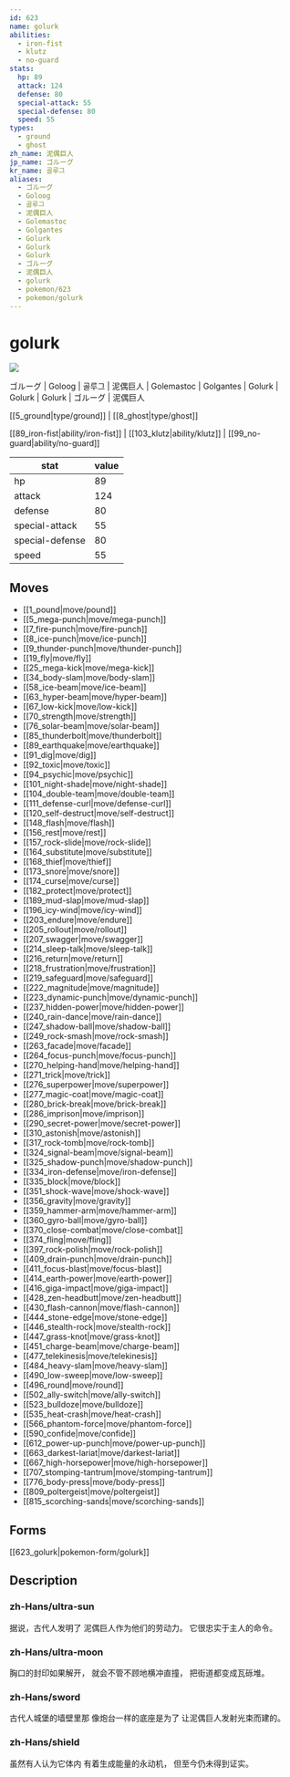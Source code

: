```yaml
---
id: 623
name: golurk
abilities:
  - iron-fist
  - klutz
  - no-guard
stats:
  hp: 89
  attack: 124
  defense: 80
  special-attack: 55
  special-defense: 80
  speed: 55
types:
  - ground
  - ghost
zh_name: 泥偶巨人
jp_name: ゴルーグ
kr_name: 골루그
aliases:
  - ゴルーグ
  - Goloog
  - 골루그
  - 泥偶巨人
  - Golemastoc
  - Golgantes
  - Golurk
  - Golurk
  - Golurk
  - ゴルーグ
  - 泥偶巨人
  - golurk
  - pokemon/623
  - pokemon/golurk
---
```

# golurk

![](https://raw.githubusercontent.com/PokeAPI/sprites/master/sprites/pokemon/623.png)

ゴルーグ | Goloog | 골루그 | 泥偶巨人 | Golemastoc | Golgantes | Golurk | Golurk | Golurk | ゴルーグ | 泥偶巨人

[[5_ground|type/ground]] | [[8_ghost|type/ghost]]

[[89_iron-fist|ability/iron-fist]] | [[103_klutz|ability/klutz]] | [[99_no-guard|ability/no-guard]]

|stat|value|
|---|---|
|hp|89|
|attack|124|
|defense|80|
|special-attack|55|
|special-defense|80|
|speed|55|


## Moves

- [[1_pound|move/pound]]
- [[5_mega-punch|move/mega-punch]]
- [[7_fire-punch|move/fire-punch]]
- [[8_ice-punch|move/ice-punch]]
- [[9_thunder-punch|move/thunder-punch]]
- [[19_fly|move/fly]]
- [[25_mega-kick|move/mega-kick]]
- [[34_body-slam|move/body-slam]]
- [[58_ice-beam|move/ice-beam]]
- [[63_hyper-beam|move/hyper-beam]]
- [[67_low-kick|move/low-kick]]
- [[70_strength|move/strength]]
- [[76_solar-beam|move/solar-beam]]
- [[85_thunderbolt|move/thunderbolt]]
- [[89_earthquake|move/earthquake]]
- [[91_dig|move/dig]]
- [[92_toxic|move/toxic]]
- [[94_psychic|move/psychic]]
- [[101_night-shade|move/night-shade]]
- [[104_double-team|move/double-team]]
- [[111_defense-curl|move/defense-curl]]
- [[120_self-destruct|move/self-destruct]]
- [[148_flash|move/flash]]
- [[156_rest|move/rest]]
- [[157_rock-slide|move/rock-slide]]
- [[164_substitute|move/substitute]]
- [[168_thief|move/thief]]
- [[173_snore|move/snore]]
- [[174_curse|move/curse]]
- [[182_protect|move/protect]]
- [[189_mud-slap|move/mud-slap]]
- [[196_icy-wind|move/icy-wind]]
- [[203_endure|move/endure]]
- [[205_rollout|move/rollout]]
- [[207_swagger|move/swagger]]
- [[214_sleep-talk|move/sleep-talk]]
- [[216_return|move/return]]
- [[218_frustration|move/frustration]]
- [[219_safeguard|move/safeguard]]
- [[222_magnitude|move/magnitude]]
- [[223_dynamic-punch|move/dynamic-punch]]
- [[237_hidden-power|move/hidden-power]]
- [[240_rain-dance|move/rain-dance]]
- [[247_shadow-ball|move/shadow-ball]]
- [[249_rock-smash|move/rock-smash]]
- [[263_facade|move/facade]]
- [[264_focus-punch|move/focus-punch]]
- [[270_helping-hand|move/helping-hand]]
- [[271_trick|move/trick]]
- [[276_superpower|move/superpower]]
- [[277_magic-coat|move/magic-coat]]
- [[280_brick-break|move/brick-break]]
- [[286_imprison|move/imprison]]
- [[290_secret-power|move/secret-power]]
- [[310_astonish|move/astonish]]
- [[317_rock-tomb|move/rock-tomb]]
- [[324_signal-beam|move/signal-beam]]
- [[325_shadow-punch|move/shadow-punch]]
- [[334_iron-defense|move/iron-defense]]
- [[335_block|move/block]]
- [[351_shock-wave|move/shock-wave]]
- [[356_gravity|move/gravity]]
- [[359_hammer-arm|move/hammer-arm]]
- [[360_gyro-ball|move/gyro-ball]]
- [[370_close-combat|move/close-combat]]
- [[374_fling|move/fling]]
- [[397_rock-polish|move/rock-polish]]
- [[409_drain-punch|move/drain-punch]]
- [[411_focus-blast|move/focus-blast]]
- [[414_earth-power|move/earth-power]]
- [[416_giga-impact|move/giga-impact]]
- [[428_zen-headbutt|move/zen-headbutt]]
- [[430_flash-cannon|move/flash-cannon]]
- [[444_stone-edge|move/stone-edge]]
- [[446_stealth-rock|move/stealth-rock]]
- [[447_grass-knot|move/grass-knot]]
- [[451_charge-beam|move/charge-beam]]
- [[477_telekinesis|move/telekinesis]]
- [[484_heavy-slam|move/heavy-slam]]
- [[490_low-sweep|move/low-sweep]]
- [[496_round|move/round]]
- [[502_ally-switch|move/ally-switch]]
- [[523_bulldoze|move/bulldoze]]
- [[535_heat-crash|move/heat-crash]]
- [[566_phantom-force|move/phantom-force]]
- [[590_confide|move/confide]]
- [[612_power-up-punch|move/power-up-punch]]
- [[663_darkest-lariat|move/darkest-lariat]]
- [[667_high-horsepower|move/high-horsepower]]
- [[707_stomping-tantrum|move/stomping-tantrum]]
- [[776_body-press|move/body-press]]
- [[809_poltergeist|move/poltergeist]]
- [[815_scorching-sands|move/scorching-sands]]

## Forms



[[623_golurk|pokemon-form/golurk]]

## Description

### zh-Hans/ultra-sun

据说，古代人发明了
泥偶巨人作为他们的劳动力。
它很忠实于主人的命令。

### zh-Hans/ultra-moon

胸口的封印如果解开，
就会不管不顾地横冲直撞，
把街道都变成瓦砾堆。

### zh-Hans/sword

古代人城堡的墙壁里那
像炮台一样的底座是为了
让泥偶巨人发射光束而建的。

### zh-Hans/shield

虽然有人认为它体内
有着生成能量的永动机，
但至今仍未得到证实。

